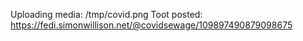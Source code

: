 Uploading media: /tmp/covid.png
Toot posted: https://fedi.simonwillison.net/@covidsewage/109897490879098675

